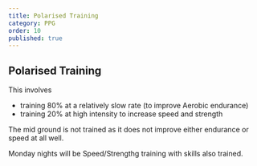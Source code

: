 ```yaml
---
title: Polarised Training
category: PPG
order: 10
published: true
---
```

## Polarised Training

This involves 
- training 80% at a relatively slow rate  (to improve Aerobic endurance) 
- training 20% at high intensity to increase speed and strength

The mid ground  is not  trained as it does not improve either endurance or speed at all well. 

Monday nights will be Speed/Strengthg training with skills also trained. 

